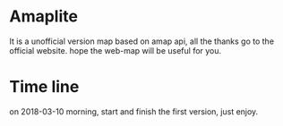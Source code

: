 # Amaplite
It is a unofficial version map based on amap api, all the thanks go to the official website. hope the web-map will be useful for you.

# Time line

on 2018-03-10 morning, start and finish the first version, just enjoy.
